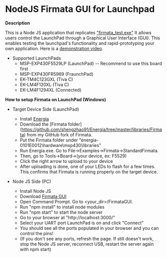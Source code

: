NodeJS Firmata GUI for Launchpad
==========

**Description**

This is a Node JS application that replicates ["firmata_test.exe"](http://firmata.org/) It allows users control the LaunchPad through a Graphical User Interface (GUI). This enables testing the launchpad's functionality and rapid-prototyping your own application. Here is a [demonstration video](http://youtu.be/t-D9XZS2DeQ).

* Supported LaunchPads
	* MSP-EXP430F5529LP (LaunchPad) -- Recommend to use this board first
	* MSP-EXP430FR5969 (FraunchPad)
	* EK-TM4C123GXL (Tiva C)
	* EK-LM4F120XL (Tiva C)
	* EK-LM4F1294XL (Connected)

**How to setup Firmata on LaunchPad (Windows)**

* Target Device Side (LaunchPad)
	* Install [Energia](http://energia.nu/download/)
	* Download the [Firmata folder] (https://github.com/shengzhao91/Energia/tree/master/libraries/Firmata) from my GitHub fork of Firmata. 
	* Put the Firmata folder under "energia-0101E0012\hardware\msp430\libraries"
	* Run Energia.exe. Go to File->Examples->Firmata->StandardFirmata.
	* Then, go to Tools->Board->(your device, ex: F5529)
	* Click the right arrow to upload to your device
	* After uploading is done, one of your LEDs to flash for a few times. This confirms that Firmata is running properly on the target device.

* Node JS Side (PC)
	* Install Node JS
	* Download [Firmata GUI](https://github.com/shengzhao91/FirmataGUI)
	* Open Command Prompt. Go to <your_dir>/FirmataGUI.
	* Run "npm install" to install node modules
	* Run "npm start" to start the node server
	* Go to your browser at "http://localhost:3000/"
	* Select your UART port LaunchPad is on and click "Connect"
	* You should see all the ports populated in your browser and you can control the pins!
	* (If you don't see any ports, refresh the page. If still doesn't work, stop the Node JS server, reconnect USB, restart the server again with npm start)
